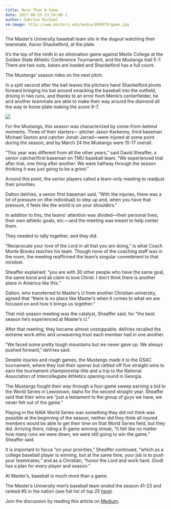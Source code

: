```yaml
---
title: More Than A Game
date: 2017-08-25 23:54:00 Z
author: Sabrina Michael
sm-image: http://www.masters.edu/media/869979/game.jpg
---
```


The Master’s University baseball team sits in the dugout watching their teammate, Aaron Shackelford, at the plate.

It’s the top of the ninth in an elimination game against Menlo College at the Golden State Athletic Conference Tournament, and the Mustangs trail 5-7. There are two outs, bases are loaded and Shackelford has a full count.

The Mustangs’ season rides on the next pitch.

In a split second after the ball leaves the pitchers hand Shackelford pivots forward bringing his bat around smacking the baseball into the outfield, driving in two runs, and thanks to an error from Menlo’s centerfielder, he and another teammate are able to make their way around the diamond all the way to home plate making the score 9-7.

![](http://www.masters.edu/media/869979/game.jpg?width=500&height=320)

For the Mustangs, this season was characterized by come-from-behind moments. Three of their starters— pitcher Jason Karkenny, third baseman Michael Sexton and catcher Jonah Jarrad—were injured at some point during the season, and by March 24 the Mustangs were 15-17 overall.

“This year was different from all the other years,” said David Sheaffer, a senior catcher/first baseman on TMU baseball team. “We experienced trial after trial, one thing after another. We were halfway through the season thinking it was just going to be a grind.”

Around this point, the senior players called a team-only meeting to readjust their priorities.

Dalton deVries, a senior first baseman said, “With the injuries, there was a lot of pressure on (the individual) to step up and, when you have that pressure, it feels like the world is on your shoulders."

In addition to this, the teams’ attention was divided—their personal lives, their own athletic goals, etc.—and the meeting was meant to help center them.

They needed to rally together, and they did.

“Reciprocate your love of the Lord in all that you are doing,” is what Coach Monte Brooks teaches his team. Though none of the coaching staff was in the room, the meeting reaffirmed the team’s singular commitment to that mindset.

Sheaffer explained: “you are with 30 other people who have the same goal, the same bond and all claim to love Christ. I don’t think there is another place in America like this.”

Dalton, who transferred to Master’s U from another Christian university, agreed that “there is no place like Master’s when it comes to what we are focused on and how it brings us together.”

That mid-season meeting was the catalyst, Sheaffer said, for “the best season he’s experienced at Master’s U.”

After that meeting, they became almost unstoppable. deVries recalled the extreme work ethic and unwavering trust each member had in one another.

“We faced some pretty tough mountains but we never gave up. We always pushed forward,” deVries said.

Despite injuries and rough games, the Mustangs made it to the GSAC tournament, where they lost their opener but rattled off five straight wins to earn the tournament championship title and a trip to the National Association of Intercollegiate Athletics opening round in Georgia.

The Mustangs fought their way through a four-game sweep earning a bid to the World Series in Lewistown, Idaho for the second straight year. Sheaffer said that their wins are “just a testament to the group of guys we have, we never felt out of the game.”

Playing in the NAIA World Series was something they did not think was possible at the beginning of the season, neither did they think all injured members would be able to get their time on that World Series field, but they did. Arriving there, riding a 9-game winning streak, “it felt like no matter how many runs we were down, we were still going to win the game,” Sheaffer said.

It is important to focus “on your priorities,” Sheaffer continued, “which as a college baseball player is winning, but at the same time, your job is to push your teammates,” and as a Christian, “honor the Lord and work hard. (God) has a plan for every player and season.”

At Master’s, baseball is much more than a game.

The Master’s University men’s baseball team ended the season 41-23 and ranked #5 in the nation (see full list of top 25 [here](http://www.naia.org/ViewArticle.dbml?DB_OEM_ID=27900&ATCLID=211620300)).

Join the discussion by reading this article on [Medium](https://medium.com/the-masters-university/rally-to-prioritize-117135976597).